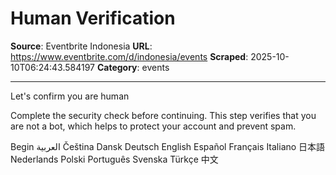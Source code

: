 # Human Verification

**Source**: Eventbrite Indonesia
**URL**: https://www.eventbrite.com/d/indonesia/events
**Scraped**: 2025-10-10T06:24:43.584197
**Category**: events

---

Let's confirm you are human

Complete the security check before continuing. This step verifies that you are not a bot, which helps to protect your account and prevent spam.

Begin
العربية
Čeština
Dansk
Deutsch
English
Español
Français
Italiano
日本語
Nederlands
Polski
Português
Svenska
Türkçe
中文
